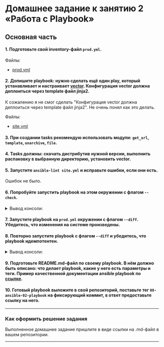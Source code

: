 # Домашнее задание к занятию 2 «Работа с Playbook»

## Основная часть

#### 1. Подготовьте свой inventory-файл `prod.yml`.

Файлы:  
- [prod.yml](playbook/inventory/prod.yml)  

#### 2. Допишите playbook: нужно сделать ещё один play, который устанавливает и настраивает [vector](https://vector.dev). Конфигурация vector должна деплоиться через template файл jinja2.

К сожалению я не смог сделать "Конфигурация vector должна деплоиться через template файл jinja2". Не очень понял как это делать.

Файлы:  
- [site.yml](playbook/site.yml)

#### 3. При создании tasks рекомендую использовать модули: `get_url`, `template`, `unarchive`, `file`.
#### 4. Tasks должны: скачать дистрибутив нужной версии, выполнить распаковку в выбранную директорию, установить vector.
#### 5. Запустите `ansible-lint site.yml` и исправьте ошибки, если они есть.

Ошибок не было.

#### 6. Попробуйте запустить playbook на этом окружении с флагом `--check`.

<details>
<summary>Вывод консоли:</summary>

```sh
[skvorchenkov@localhost playbook]$ ansible-playbook site.yml -i inventory/prod.yml —check

PLAY [Install Clickhouse] ****************************************************************************************

TASK [Gathering Facts] *******************************************************************************************
ok: [clickhouse-01]

TASK [Get clickhouse distrib] ************************************************************************************
ok: [clickhouse-01] => (item=clickhouse-client)
ok: [clickhouse-01] => (item=clickhouse-server)
ok: [clickhouse-01] => (item=clickhouse-common-static)

TASK [Install clickhouse packages] *******************************************************************************
ok: [clickhouse-01]

TASK [Create database] *******************************************************************************************
skipping: [clickhouse-01]

PLAY [Install Vector] ********************************************************************************************

TASK [Gathering Facts] *******************************************************************************************
ok: [clickhouse-02]

TASK [Get vectore distrib] ***************************************************************************************
ok: [clickhouse-02]

TASK [Install vectore rpm] ***************************************************************************************
ok: [clickhouse-02]

PLAY RECAP *******************************************************************************************************
clickhouse-01 : ok=3 changed=0 unreachable=0 failed=0 skipped=1 rescued=0 ignored=0
clickhouse-02 : ok=3 changed=0 unreachable=0 failed=0 skipped=0 rescued=0 ignored=0
```   
</details>

#### 7. Запустите playbook на `prod.yml` окружении с флагом `--diff`. Убедитесь, что изменения на системе произведены.
#### 8. Повторно запустите playbook с флагом `--diff` и убедитесь, что playbook идемпотентен.

<details>
<summary>Вывод консоли:</summary>

```sh
[skvorchenkov@localhost playbook]$ ansible-playbook site.yml -i inventory/prod.yml —diff

PLAY [Install Clickhouse] ****************************************************************************************

TASK [Gathering Facts] *******************************************************************************************
ok: [clickhouse-01]

TASK [Get clickhouse distrib] ************************************************************************************
ok: [clickhouse-01] => (item=clickhouse-client)
ok: [clickhouse-01] => (item=clickhouse-server)
ok: [clickhouse-01] => (item=clickhouse-common-static)

TASK [Install clickhouse packages] *******************************************************************************
ok: [clickhouse-01]

TASK [Create database] *******************************************************************************************
ok: [clickhouse-01]

PLAY [Install Vector] ********************************************************************************************

TASK [Gathering Facts] *******************************************************************************************
ok: [clickhouse-02]

TASK [Get vectore distrib] ***************************************************************************************
ok: [clickhouse-02]

TASK [Install vectore rpm] ***************************************************************************************
ok: [clickhouse-02]

PLAY RECAP *******************************************************************************************************
clickhouse-01 : ok=4 changed=0 unreachable=0 failed=0 skipped=0 rescued=0 ignored=0
clickhouse-02 : ok=3 changed=0 unreachable=0 failed=0 skipped=0 rescued=0 ignored=0
```   
</details>

#### 9. Подготовьте README.md-файл по своему playbook. В нём должно быть описано: что делает playbook, какие у него есть параметры и теги. Пример качественной документации ansible playbook по [ссылке](https://github.com/opensearch-project/ansible-playbook).
#### 10. Готовый playbook выложите в свой репозиторий, поставьте тег `08-ansible-02-playbook` на фиксирующий коммит, в ответ предоставьте ссылку на него.

---

### Как оформить решение задания

Выполненное домашнее задание пришлите в виде ссылки на .md-файл в вашем репозитории.

---